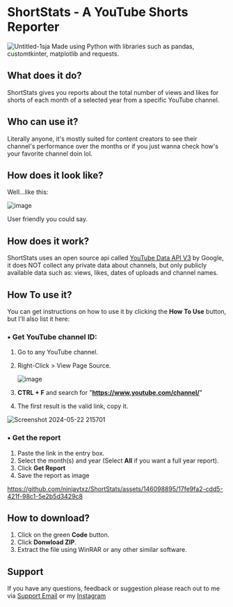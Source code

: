 # ShortStats - A YouTube Shorts Reporter
![Untitled-1sja](https://github.com/ninjaytxz/ShortStats/assets/146098895/037c18be-4022-4308-a961-d483d505407b)
Made using Python with libraries such as pandas, customtkinter, matplotlib and requests.

## What does it do?
ShortStats gives you reports about the total number of views and likes for shorts of each month of a selected year from a specific YouTube channel.

## Who can use it?
Literally anyone, it's mostly suited for content creators to see their channel's performance over the months or if you just wanna check how's your favorite channel doin lol.

## How does it look like?
Well...like this:

![image](https://github.com/ninjaytxz/ShortStats/assets/146098895/4555dc77-7a83-4713-a11a-f358326c30a9)

User friendly you could say.

## How does it work?
ShortStats uses an open source api called [YouTube Data API V3](https://developers.google.com/youtube/v3) by Google, it does NOT collect any private data about channels, but only publicly available data such as: views, likes, dates of uploads and channel names.

## How To use it?
You can get instructions on how to use it by clicking the **How To Use** button, but I'll also list it here:

### • Get YouTube channel ID:
1) Go to any YouTube channel.
2) Right-Click > View Page Source.
   
   ![image](https://github.com/ninjaytxz/ShortStats/assets/146098895/7f1e134e-8b2d-473a-b1c1-2bd86a1d04a7)

   

4) **CTRL + F** and search for "**https://www.youtube.com/channel/**"
5) The first result is the valid link, copy it.


![Screenshot 2024-05-22 215701](https://github.com/ninjaytxz/ShortStats/assets/146098895/21993c38-cf3d-41bb-b1bc-ee88ede3cae4)

   

### • Get the report
1) Paste the link in the entry box.
2) Select the month(s) and year (Select **All** if you want a full year report).
3) Click **Get Report**
4) Save the report as image



https://github.com/ninjaytxz/ShortStats/assets/146098895/17fe9fa2-cdd5-421f-98c1-5e2b5d3429c8



## How to download?
1) Click on the green **Code** button.
2) Click **Donwload ZIP**.
3) Extract the file using WinRAR or any other similar software.

## Support
If you have any questions, feedback or suggestion please reach out to me via [Support Email](mailto:ninjaytxz.help@gmail.com) or my [Instagram](https://www.instagram.com/ninjaytxz86)
